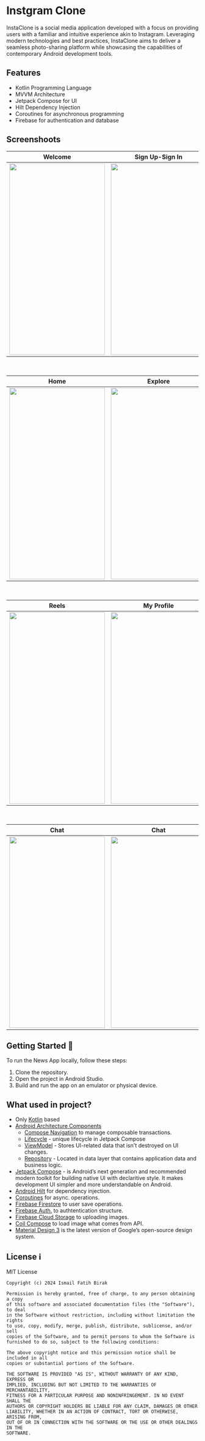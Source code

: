 # Instgram Clone 

InstaClone is a social media application developed with a focus on providing users with a familiar and intuitive experience akin to Instagram. Leveraging modern technologies and best practices, InstaClone aims to deliver a seamless photo-sharing platform while showcasing the capabilities of contemporary Android development tools.

## Features 

- Kotlin Programming Language
- MVVM Architecture
- Jetpack Compose for UI 
- Hilt Dependency Injection
- Coroutines for asynchronous programming
- Firebase for authentication and database

## Screenshoots
| Welcome | Sign Up-Sign In | Edit Profile |
| ------ | ---- | ------ |
|<img src="https://firebasestorage.googleapis.com/v0/b/instgramclone-8bb96.appspot.com/o/github%2F1-2x.gif?alt=media&token=67697920-a6c4-408b-aa48-669be2ebdcd9" width="250" height="500"/>|<img src="https://firebasestorage.googleapis.com/v0/b/instgramclone-8bb96.appspot.com/o/github%2F2-2x.gif?alt=media&token=818a45a8-bc58-4f76-9da6-7226aadef994" width="250" height="500"/>|<img src="https://firebasestorage.googleapis.com/v0/b/instgramclone-8bb96.appspot.com/o/github%2Feditprofile-3.gif?alt=media&token=b09c730d-3256-45f7-98e6-b2fcff2da30c" width="250" height="500"/>|

</br>

| Home | Explore | Post |
| --- | ------- | ------- |
|<img src= "https://firebasestorage.googleapis.com/v0/b/instgramclone-8bb96.appspot.com/o/github%2Fhome-4.gif?alt=media&token=39dce92e-3c71-442b-a8eb-9f94b9a52d6c" width="250" height="500"/>|<img src= "https://github.com/meetOzan/TopLAN/assets/99891928/21bb4ca7-c8b1-4c9a-86b1-c1d445f3230d)" width="250" height="500"/>|<img src="https://github.com/meetOzan/TopLAN/assets/99891928/8d420082-c28e-4e83-b9be-f9eba9c4be35" width="250" height="500"/>|

</br>

| Reels | My Profile | Camera |
| --------- | ------ | ------- |
|<img src="https://github.com/meetOzan/TopLAN/assets/99891928/e4770b3d-0508-4ab2-bedc-e7442dc3a303" width="250" height="500"/>|<img src="https://github.com/meetOzan/TopLAN/assets/99891928/fbe05d07-7a5a-4c84-b11b-a5374bd4d854" width="250" height="500"/>|<img src="https://github.com/meetOzan/TopLAN/assets/99891928/f7c61aa5-471e-4fdd-bfee-2210158b6c15" width="250" height="500"/>|

</br>

| Chat | Chat |  
| --------- | ------- | 
|<img src= "https://github.com/meetOzan/TopLAN/assets/99891928/545c4565-6329-4b81-880a-6111e6f8a6d1" width="250" height="500"/>|<img src = "https://github.com/meetOzan/TopLAN/assets/99891928/3234f098-8be4-4273-8ffa-3ee87c722587" width="250" height="500"/> | 


## Getting Started 🚀

To run the News App locally, follow these steps:

1. Clone the repository.
2. Open the project in Android Studio.
3. Build and run the app on an emulator or physical device.

## What used in project?
- Only [Kotlin](https://kotlinlang.org/) based
- [Android Architecture Components](https://developer.android.com/topic/libraries/architecture)
  - [Compose Navigation](https://developer.android.com/jetpack/compose/navigation) to manage composable transactions.
  - [Lifecycle](https://developer.android.com/topic/libraries/architecture/lifecycle) - unique lifecycle in Jetpack Compose
  - [ViewModel](https://developer.android.com/topic/libraries/architecture/viewmodel) - Stores UI-related data that isn't destroyed on UI changes. 
  - [Repository](https://developer.android.com/topic/architecture/data-layer) - Located in data layer that contains application data and business logic.
- [Jetpack Compose](https://developer.android.com/jetpack/compose) - is Android’s next generation and recommended modern toolkit for building native UI with declaritive style. It makes development UI simpler and more understandable on Android.
- [Android Hilt](https://developer.android.com/training/dependency-injection/hilt-android) for dependency injection.
- [Coroutines](https://github.com/Kotlin/kotlinx.coroutines) for async. operations.
- [Firebase Firestore](https://firebase.google.com/docs/firestore/quickstart) to user save operations.
- [Firebase Auth.](https://firebase.google.com/docs/auth/android/start) to authtentication structure.
- [Firebase Cloud Storage](https://firebase.google.com/docs/storage/android/start) to uploading images.
- [Coil Compose](https://coil-kt.github.io/coil/compose/) to load image what comes from API.
- [Material Design 3](https://m3.material.io/) is the latest version of Google’s open-source design system.

## License ℹ️
MIT License
```
Copyright (c) 2024 Ismail Fatih Birak

Permission is hereby granted, free of charge, to any person obtaining a copy
of this software and associated documentation files (the "Software"), to deal
in the Software without restriction, including without limitation the rights
to use, copy, modify, merge, publish, distribute, sublicense, and/or sell
copies of the Software, and to permit persons to whom the Software is
furnished to do so, subject to the following conditions:

The above copyright notice and this permission notice shall be included in all
copies or substantial portions of the Software.

THE SOFTWARE IS PROVIDED "AS IS", WITHOUT WARRANTY OF ANY KIND, EXPRESS OR
IMPLIED, INCLUDING BUT NOT LIMITED TO THE WARRANTIES OF MERCHANTABILITY,
FITNESS FOR A PARTICULAR PURPOSE AND NONINFRINGEMENT. IN NO EVENT SHALL THE
AUTHORS OR COPYRIGHT HOLDERS BE LIABLE FOR ANY CLAIM, DAMAGES OR OTHER
LIABILITY, WHETHER IN AN ACTION OF CONTRACT, TORT OR OTHERWISE, ARISING FROM,
OUT OF OR IN CONNECTION WITH THE SOFTWARE OR THE USE OR OTHER DEALINGS IN THE
SOFTWARE.
```
